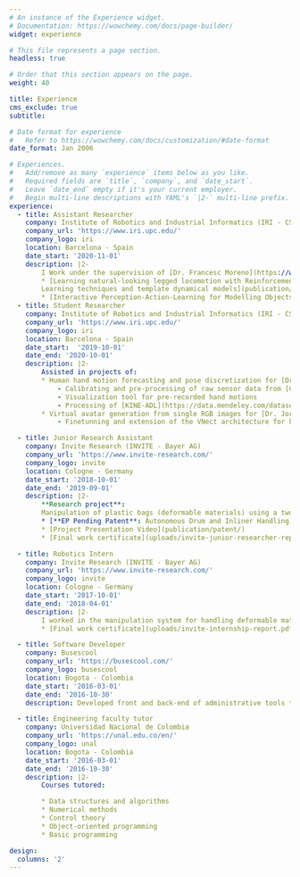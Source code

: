 ```yaml
---
# An instance of the Experience widget.
# Documentation: https://wowchemy.com/docs/page-builder/
widget: experience

# This file represents a page section.
headless: true

# Order that this section appears on the page.
weight: 40

title: Experience
cms_exclude: true
subtitle:

# Date format for experience
#   Refer to https://wowchemy.com/docs/customization/#date-format
date_format: Jan 2006

# Experiences.
#   Add/remove as many `experience` items below as you like.
#   Required fields are `title`, `company`, and `date_start`.
#   Leave `date_end` empty if it's your current employer.
#   Begin multi-line descriptions with YAML's `|2-` multi-line prefix.
experience:
  - title: Assistant Researcher
    company: Institute of Robotics and Industrial Informatics (IRI - CSIC)
    company_url: 'https://www.iri.upc.edu/'
    company_logo: iri
    location: Barcelona - Spain
    date_start: '2020-11-01'
    description: |2-
        I Work under the supervision of [Dr. Francesc Moreno](https://www.iri.upc.edu/people/fmoreno/) on:
        * [Learning natural-looking legged locomotion with Reinforcement
        Learning techniques and template dynamical models](publication/icra-paper/)
        * [Interactive Perception-Action-Learning for Modelling Objects (IPALM)](https://sites.google.com/view/ipalm)
  - title: Student Researcher
    company: Institute of Robotics and Industrial Informatics (IRI - CSIC)
    company_url: 'https://www.iri.upc.edu/'
    company_logo: iri
    location: Barcelona - Spain
    date_start:  '2019-10-01'
    date_end: '2020-10-01'
    description: |2-
        Assisted in projects of:
        * Human hand motion forecasting and pose discretization for [Dr.Júlia Borràs Sol](https://www.iri.upc.edu/staff/jborras)
            - Calibrating and pre-processing of raw sensor data from [CyberGloves](http://www.cyberglovesystems.com/)
            - Visualization tool for pre-recorded hand motions
            - Processing of [KINE-ADL](https://data.mendeley.com/datasets/8mf4y2srgh/1) and study of motion trajectories and main poses using latent space obtained with a Variational Autoencoder
        * Virtual avatar generation from single RGB images for [Dr. Jordi Sanchez Riera](https://www.iri.upc.edu/staff/jsanchez)
            - Finetunning and extension of the VNect architecture for body parts segmentation and 3D body pose estimation  

  - title: Junior Research Assistant
    company: Invite Research (INVITE - Bayer AG)
    company_url: 'https://www.invite-research.com/'
    company_logo: invite
    location: Cologne - Germany
    date_start: '2018-10-01'
    date_end: '2019-09-01'
    description: |2-
        **Research project**:
        Manipulation of plastic bags (deformable materials) using a two-arm robot and 3D vision guidance. The system used multi-viewpoint stereographic cameras to detect the 3D structure of the material, infer robot grasping points, and plan and execute robot manipulations to reach the target material topology.
        * [**EP Pending Patent**: Autonomous Drum and Inliner Handling](publication/patent/)
        * [Project Presentation Video](publication/patent/)
        * [Final work certificate](uploads/invite-junior-researcher-report.pdf)

  - title: Robotics Intern
    company: Invite Research (INVITE - Bayer AG)
    company_url: 'https://www.invite-research.com/'
    company_logo: invite
    location: Cologne - Germany
    date_start: '2017-10-01'  
    date_end: '2018-04-01'
    description: |2-
        I worked in the manipulation system for handling deformable materials, using a two-arm industrial robot, 3th-party vision guidance, and force feedback. Additionally, I participated in the designing and construction of robot vacuum grippers for plastic bag manipulation and automation of robot tasks for a biotechnology laboratory, force/torque feedback.
        * [Final work certificate](uploads/invite-internship-report.pdf)

  - title: Software Developer
    company: Busescool
    company_url: 'https://busescool.com/'
    company_logo: busescool
    location: Bogota - Colombia
    date_start: '2016-03-01'
    date_end: '2016-10-30'
    description: Developed front and back-end of administrative tools that allowed the control and monitoring of Busescool’s realtime database and services

  - title: Engineering faculty tutor
    company: Universidad Nacional de Colombia
    company_url: 'https://unal.edu.co/en/'
    company_logo: unal
    location: Bogota - Colombia
    date_start: '2016-03-01'
    date_end: '2016-10-30'
    description: |2-
        Courses tutored:

        * Data structures and algorithms
        * Numerical methods
        * Control theory
        * Object-oriented programming
        * Basic programming

design:
  columns: '2'
---
```

  <!-- {{< youtube w7Ft2ymGmfc >}} -->
